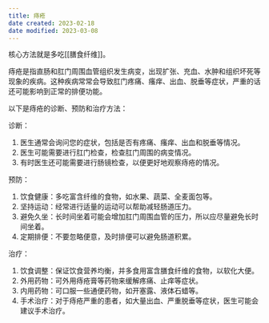 ```yaml
---
title: 痔疮
date created: 2023-02-18
date modified: 2023-03-08
---
```


核心方法就是多吃[[膳食纤维]]。

痔疮是指直肠和肛门周围血管组织发生病变，出现扩张、充血、水肿和组织坏死等现象的疾病。这种疾病常常会导致肛门疼痛、瘙痒、出血、脱垂等症状，严重的话还可能影响到正常的排便功能。

以下是痔疮的诊断、预防和治疗方法：

诊断：

1. 医生通常会询问您的症状，包括是否有疼痛、瘙痒、出血和脱垂等情况。
2. 医生可能需要进行肛门检查，检查肛门周围的病变情况。
3. 有时医生还可能需要进行肠镜检查，以便更好地观察痔疮的情况。

预防：

1. 饮食健康：多吃富含纤维的食物，如水果、蔬菜、全麦面包等。
2. 坚持运动：经常进行适量的运动可以帮助减轻肠道压力。
3. 避免久坐：长时间坐着可能会增加肛门周围血管的压力，所以应尽量避免长时间坐着。
4. 定期排便：不要忽略便意，及时排便可以避免肠道积累。

治疗：

1. 饮食调整：保证饮食营养均衡，并多食用富含膳食纤维的食物，以软化大便。
2. 外用药物：可外用痔疮膏等药物来缓解疼痛、止痒等症状。
3. 内用药物：可口服一些通便药物，如开塞露、液体石蜡等。
4. 手术治疗：对于痔疮严重的患者，如大量出血、严重脱垂等症状，医生可能会建议手术治疗。
